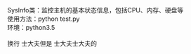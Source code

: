 SysInfo类：监控主机的基本状态信息，包括CPU、内存、硬盘等</br>
使用方法：python test.py</br>
环境：python3.5</br>  
换行
士大夫但是
士大夫士大夫的
